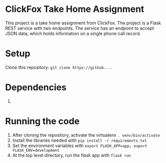 # ClickFox Take Home Assignment
This project is a take home assignment from ClickFox. The project is a Flask REST service with two endpoints.
The service has an endpoint to accept JSON data, which holds information on a single phone call record. 

# Setup
Clone this repository:
`git clone https://github....`

# Dependencies
  1. 

# Running the code
  1. After cloning the repository, activate the virtualenv `. venv/bin/activate` 
  2. Install the libraries needed with `pip install -r requirements.txt`
  3. Set the environment variables with `export FLASK_APP=app; export FLASK_ENV=development`
  4. At the top level directory, run the flask app with `flask run`

